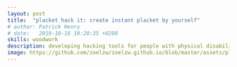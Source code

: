 ```yaml
---
layout: post
title:  "placket hack it: create instant placket by yourself"
# author: Patrick Henry
# date:   2019-10-18 10:20:35 +0200
skills: woodwork
description: developing hacking tools for people with physical disabilities
image: https://github.com/zoelzw/zoelzw.github.io/blob/master/assets/placket.png?raw=true
---
```

